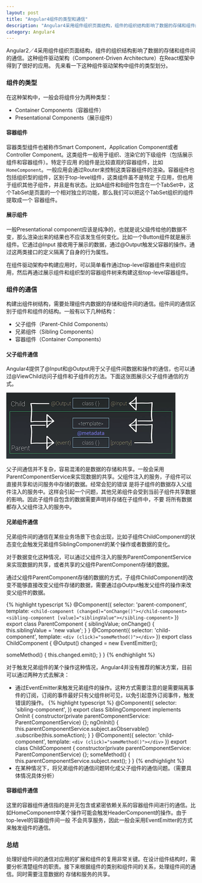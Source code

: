 ```yaml
---
layout: post
title: "Angular4组件的类型和通信"
description: "Angular4采用组件组织页面结构，组件的组织结构影响了数据的存储和组件间的通信"
category: Angular4
---
```


Angular2／4采用组件组织页面结构，组件的组织结构影响了数据的存储和组件间的通信。这种组件驱动架构（Component-Driven Architecture）在React框架中得到了很好的应用。
先来看一下这种组件驱动架构中组件的类型划分。

### 组件的类型

在这种架构中，一般会将组件分为两种类型：
 - Container Components（容器组件）
 - Presentational Components（展示组件）

#### 容器组件
容器类型组件也被称作Smart Component，Application Component或者Controller Component。这类组件一般用于组织、渲染它的下级组件（包括展示组件和容器组件）。特定于应用
的组件是比较直观的容器组件，比如`HomeComponent`。一般应用会通过Router来控制这类容器组件的渲染。容器组件也包括组织型的组件，区别于top-level组件，这类组件虽不是特定
于应用，但也用于组织其他子组件，并且是有状态。比如A组件和B组件包含在一个TabSet中，这个TabSet是页面的一个相对独立的功能，那么我们可以把这个TabSet组织的组件提取成一个
容器组件。

#### 展示组件
一般Presentational component应该是纯净的，也就是说父级传给他的数据不变，那么渲染出来的结果也不应该发生任何变化。比如一个Button组件就是展示组件。它通过@Input
接收用于展示的数据，通过@Output触发父容器的操作。通过这两类接口的定义隔离了自身的行为属性。

在组件驱动架构中构建应用时，可以简单看作通过top-level容器组件来组织应用，然后再通过展示组件和组织型的容器组件树来构建这些top-level容器组件。

### 组件的通信

构建出组件树结构，需要处理组件内数据的存储和组件间的通信。组件间的通信区别于组件和组件的结构。一般有以下几种结构：

 - 父子组件（Parent-Child Components）
 - 兄弟组件（Sibling Components）
 - 容器组件（Container Components）

#### 父子组件通信
Angular4提供了@Input和@Output用于父子组件间数据和操作的通信，也可以通过@ViewChild访问子组件和子组件的方法。下面这张图展示父子组件通信的方式。

![父子组件通信](/images/2017-09-23-angular4-parent-child-component.png)

父子间通信并不复杂，容易混淆的是数据的存储和共享。一般会采用ParentComponentService来实现数据的共享。父组件注入的服务，子组件可以直接共享和访问服务中存储的数据。经常会犯的错误
是将子组件的数据存入父组件注入的服务中。这样会引起一个问题，其他兄弟组件会受到当前子组件共享数据的影响。因此子组件自包含的数据需要声明并存储在子组件中，不要
将所有数据都存入父组件注入的服务中。

#### 兄弟组件通信
兄弟组件间的通信在某些业务场景下也会出现，比如子组件ChildComponent的状态变化会触发兄弟组件SiblingComponent的某个操作或者数据的变化。

对于数据变化这种情况，可以通过父组件注入的服务ParentComponentService来实现数据的共享，或者共享的父组件ParentComponent存储的数据。

通过父组件ParentComponent存储的数据的方式，子组件ChildComponent的改变不能够直接改变父组件存储的数据，需要通过@Output触发父组件的操作来改变父组件的数据。

{% highlight typescript %}
@Component({
  selector: 'parent-component',
  template: `<child-component (changed)="onChange()"></child-component>
             <sibling-component [value]="siblingValue"></sibling-component>`
})
export class ParentComponent {
  siblingValue;
  onChange() {
    this.siblingValue = 'new value';
  }
}
@Component({
  selector: 'child-component',
  template: `<div (click)="someMethod()"></div>`
})
export class ChildComponent {
  @Output() changed = new EventEmitter<any>();

  someMethod() {
    this.changed.emit();
  }
}
{% endhighlight %}

对于触发兄弟组件的某个操作这种情况，Angular4并没有推荐的解决方案，目前可以通过两种方式去解决：
 - 通过EventEmitter来触发兄弟组件的操作。这种方式需要注意的是需要隔离事件的订阅，订阅的事件最好只有父组件树可见，以免引起意外订阅事件，触发错误的操作。
 {% highlight typescript %}
 @Component({
   selector: 'sibling-component',
 })
 export class SiblingComponent implements OnInit {
   constructor(private parentComponentService: ParentComponentService) {};
   ngOnInit() {
     this.parentComponentService.subject.asObservable()
       .subscribe(this.someAction);
   }
 }
 @Component({
   selector: 'child-component',
   template: `<div (click)="someMethod()"></div>`
 })
 export class ChildComponent {
   constructor(private parentComponentService: ParentComponentService) {};
   someMethod() {
     this.parentComponentService.subject.next();
   }
 }
 {% endhighlight %}
 - 在某种情况下，将兄弟组件的通信问题转化成父子组件的通信问题。（需要具体情况具体分析）

#### 容器组件通信
这里的容器组件通信指的是并无包含或紧密依赖关系的容器组件间进行的通信。比如HomeComponent中某个操作可能会触发HeaderComponent的操作。由于top-level的容器组件间一般
不会共享服务，因此一般会采用EventEmitter的方式来触发组件的通信。

### 总结

处理好组件间的通信对应用的扩展和组件的复用非常关键。在设计组件结构时，需要分析清楚组件的职责。接下来根据组件的类别和组件间的关系，处理组件间的通信。同时需要注意数据的
存储和服务的共享。